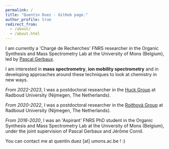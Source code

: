 ```yaml
---
permalink: /
title: "Quentin Duez - GitHub page."
author_profile: true
redirect_from: 
  - /about/
  - /about.html
---
```


I am currently a 'Chargé de Recherches' FNRS researcher in the Organic Synthesis and Mass Spectrometry Lab at the University of Mons (Belgium), led by [Pascal Gerbaux](https://staff.umons.ac.be/pascal.gerbaux/activites.html).

I am interested in **mass spectrometry**, **ion mobility spectrometry** and in developing approaches around these techniques to look at chemistry in new ways.

*From 2022-2023*, I was a postdoctoral researcher in the [Huck Group](https://www.hucklab.com/) at Radboud University (Nijmegen, The Netherlands).

*From 2020-2022*, I was a postdoctoral researcher in the [Roithová Group](https://www.roithova-group.com/) at Radboud University (Nijmegen, The Netherlands).

*From 2016-2020*, I was an 'Aspirant' FNRS PhD student in the Organic Synthesis and Mass Spectrometry Lab at the University of Mons (Belgium), under the joint supervision of Pascal Gerbaux and Jérôme Cornil.

You can contact me at quentin.duez [at] umons.ac.be ! :)
